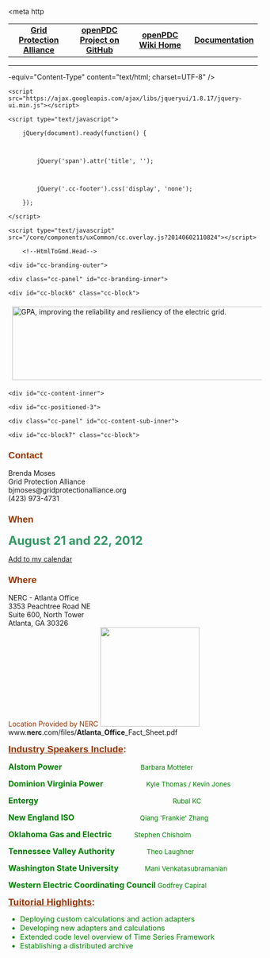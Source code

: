 <!DOCTYPE html PUBLIC "-//W3C//DTD XHTML 1.0 Transitional//EN" "http://www.w3.org/TR/xhtml1/DTD/xhtml1-transitional.dtd">

<html xmlns="http://www.w3.org/1999/xhtml">

<head>

<meta http

<!--HtmlToGmd.Body-->

<div id="NavigationMenu">

<table style="width: 100%; border-collapse: collapse; border: 0px solid gray;">

<tr>

<td style="width: 25%; text-align:center;"><b><a href="http://www.gridprotectionalliance.org">Grid Protection Alliance</a></b></td>

<td style="width: 25%; text-align:center;"><b><a href="https://github.com/GridProtectionAlliance/openPDC">openPDC Project on GitHub</a></b></td>

<td style="width: 25%; text-align:center;"><b><a href="https://github.com/GridProtectionAlliance/openPDC/tree/master/Documentation/wiki/openPDC_Home.md">openPDC Wiki Home</a></b></td>

<td style="width: 25%; text-align:center;"><b><a href="https://github.com/GridProtectionAlliance/openPDC/tree/master/Documentation/wiki/openPDC_Documentation_Home.md">Documentation</a></b></td>

</tr>

</table>

</div>

<hr />

<!--/HtmlToGmd.Body-->

-equiv="Content-Type" content="text/html; charset=UTF-8" />

<title>2012 GPA Tutorial and User's Forum</title>

<link id="cc-layout-css" href="https://imgssl.constantcontact.com/ced/layouts/layout-1.css?version=2012.6.0-20120726.140749" rel="stylesheet" type="text/css" />

<link id="cc-base-css" href="https://imgssl.constantcontact.com/ced/themes/base.css?version=2012.6.0-20120726.140749" rel="stylesheet" type="text/css" />

<link id="cc-theme-css" href="https://imgssl.constantcontact.com/ced/themes/custom/custom.css?version=2012.6.0-20120726.140749" rel="stylesheet" type="text/css" />



<meta name="keywords" content="pmu,open source,atlanta,gpa,phasor,users group,tutorial" />

<script type="text/javascript">(window.NREUM||(NREUM={})).loader_config={xpid:"UwYAV1BACQQFXVdbAQ=="};window.NREUM||(NREUM={}),__nr_require=function(t,e,n){function r(n){if(!e[n]){var o=e[n]={exports:{}};t[n][0].call(o.exports,function(e){var o=t[n][1][e];return r(o?o:e)},o,o.exports)}return e[n].exports}if("function"==typeof __nr_require)return __nr_require;for(var o=0;o<n.length;o++)r(n[o]);return r}({QJf3ax:[function(t,e){function n(t){function e(e,n,a){t&&t(e,n,a),a||(a={});for(var c=s(e),u=c.length,f=i(a,o,r),d=0;u>d;d++)c[d].apply(f,n);return f}function a(t,e){u[t]=s(t).concat(e)}function s(t){return u[t]||[]}function c(){return n(e)}var u={};return{on:a,emit:e,create:c,listeners:s,_events:u}}function r(){return{}}var o="nr@context",i=t("gos");e.exports=n()},{gos:"7eSDFh"}],ee:[function(t,e){e.exports=t("QJf3ax")},{}],3:[function(t){function e(t){try{i.console&&console.log(t)}catch(e){}}var n,r=t("ee"),o=t(1),i={};try{n=localStorage.getItem("__nr_flags").split(","),console&&"function"==typeof console.log&&(i.console=!0,-1!==n.indexOf("dev")&&(i.dev=!0),-1!==n.indexOf("nr_dev")&&(i.nrDev=!0))}catch(a){}i.nrDev&&r.on("internal-error",function(t){e(t.stack)}),i.dev&&r.on("fn-err",function(t,n,r){e(r.stack)}),i.dev&&(e("NR AGENT IN DEVELOPMENT MODE"),e("flags: "+o(i,function(t){return t}).join(", ")))},{1:20,ee:"QJf3ax"}],4:[function(t){function e(t,e,n,i,s){try{c?c-=1:r("err",[s||new UncaughtException(t,e,n)])}catch(u){try{r("ierr",[u,(new Date).getTime(),!0])}catch(f){}}return"function"==typeof a?a.apply(this,o(arguments)):!1}function UncaughtException(t,e,n){this.message=t||"Uncaught error with no additional information",this.sourceURL=e,this.line=n}function n(t){r("err",[t,(new Date).getTime()])}var r=t("handle"),o=t(6),i=t("ee"),a=window.onerror,s=!1,c=0;t("loader").features.err=!0,t(3),window.onerror=e;try{throw new Error}catch(u){"stack"in u&&(t(4),t(5),"addEventListener"in window&&t(1),window.XMLHttpRequest&&XMLHttpRequest.prototype&&XMLHttpRequest.prototype.addEventListener&&window.XMLHttpRequest&&XMLHttpRequest.prototype&&XMLHttpRequest.prototype.addEventListener&&!/CriOS/.test(navigator.userAgent)&&t(2),s=!0)}i.on("fn-start",function(){s&&(c+=1)}),i.on("fn-err",function(t,e,r){s&&(this.thrown=!0,n(r))}),i.on("fn-end",function(){s&&!this.thrown&&c>0&&(c-=1)}),i.on("internal-error",function(t){r("ierr",[t,(new Date).getTime(),!0])})},{1:5,2:8,3:3,4:7,5:6,6:21,ee:"QJf3ax",handle:"D5DuLP",loader:"G9z0Bl"}],5:[function(t,e){function n(t){i.inPlace(t,["addEventListener","removeEventListener"],"-",r)}function r(t){return t[1]}var o=t("ee").create(),i=t(1)(o),a=t("gos");if(e.exports=o,n(window),"getPrototypeOf"in Object){for(var s=document;s&&!s.hasOwnProperty("addEventListener");)s=Object.getPrototypeOf(s);s&&n(s);for(var c=XMLHttpRequest.prototype;c&&!c.hasOwnProperty("addEventListener");)c=Object.getPrototypeOf(c);c&&n(c)}else XMLHttpRequest.prototype.hasOwnProperty("addEventListener")&&n(XMLHttpRequest.prototype);o.on("addEventListener-start",function(t){if(t[1]){var e=t[1];"function"==typeof e?this.wrapped=t[1]=a(e,"nr@wrapped",function(){return i(e,"fn-",null,e.name||"anonymous")}):"function"==typeof e.handleEvent&&i.inPlace(e,["handleEvent"],"fn-")}}),o.on("removeEventListener-start",function(t){var e=this.wrapped;e&&(t[1]=e)})},{1:22,ee:"QJf3ax",gos:"7eSDFh"}],6:[function(t,e){var n=t("ee").create(),r=t(1)(n);e.exports=n,r.inPlace(window,["requestAnimationFrame","mozRequestAnimationFrame","webkitRequestAnimationFrame","msRequestAnimationFrame"],"raf-"),n.on("raf-start",function(t){t[0]=r(t[0],"fn-")})},{1:22,ee:"QJf3ax"}],7:[function(t,e){function n(t,e,n){t[0]=o(t[0],"fn-",null,n)}var r=t("ee").create(),o=t(1)(r);e.exports=r,o.inPlace(window,["setTimeout","setInterval","setImmediate"],"setTimer-"),r.on("setTimer-start",n)},{1:22,ee:"QJf3ax"}],8:[function(t,e){function n(){u.inPlace(this,p,"fn-")}function r(t,e){u.inPlace(e,["onreadystatechange"],"fn-")}function o(t,e){return e}function i(t,e){for(var n in t)e[n]=t[n];return e}var a=t("ee").create(),s=t(1),c=t(2),u=c(a),f=c(s),d=window.XMLHttpRequest,p=["onload","onerror","onabort","onloadstart","onloadend","onprogress","ontimeout"];e.exports=a,window.XMLHttpRequest=function(t){var e=new d(t);try{a.emit("new-xhr",[],e),f.inPlace(e,["addEventListener","removeEventListener"],"-",o),e.addEventListener("readystatechange",n,!1)}catch(r){try{a.emit("internal-error",[r])}catch(i){}}return e},i(d,XMLHttpRequest),XMLHttpRequest.prototype=d.prototype,u.inPlace(XMLHttpRequest.prototype,["open","send"],"-xhr-",o),a.on("send-xhr-start",r),a.on("open-xhr-start",r)},{1:5,2:22,ee:"QJf3ax"}],9:[function(t){function e(t){var e=this.params,r=this.metrics;if(!this.ended){this.ended=!0;for(var i=0;c>i;i++)t.removeEventListener(s[i],this.listener,!1);if(!e.aborted){if(r.duration=(new Date).getTime()-this.startTime,4===t.readyState){e.status=t.status;var a=t.responseType,u="arraybuffer"===a||"blob"===a||"json"===a?t.response:t.responseText,f=n(u);if(f&&(r.rxSize=f),this.sameOrigin){var d=t.getResponseHeader("X-NewRelic-App-Data");d&&(e.cat=d.split(", ").pop())}}else e.status=0;r.cbTime=this.cbTime,o("xhr",[e,r,this.startTime])}}}function n(t){if("string"==typeof t&&t.length)return t.length;if("object"!=typeof t)return void 0;if("undefined"!=typeof ArrayBuffer&&t instanceof ArrayBuffer&&t.byteLength)return t.byteLength;if("undefined"!=typeof Blob&&t instanceof Blob&&t.size)return t.size;if("undefined"!=typeof FormData&&t instanceof FormData)return void 0;try{return JSON.stringify(t).length}catch(e){return void 0}}function r(t,e){var n=i(e),r=t.params;r.host=n.hostname+":"+n.port,r.pathname=n.pathname,t.sameOrigin=n.sameOrigin}if(window.XMLHttpRequest&&XMLHttpRequest.prototype&&XMLHttpRequest.prototype.addEventListener&&!/CriOS/.test(navigator.userAgent)){t("loader").features.xhr=!0;var o=t("handle"),i=t(2),a=t("ee"),s=["load","error","abort","timeout"],c=s.length,u=t(1);t(4),t(3),a.on("new-xhr",function(){this.totalCbs=0,this.called=0,this.cbTime=0,this.end=e,this.ended=!1,this.xhrGuids={}}),a.on("open-xhr-start",function(t){this.params={method:t[0]},r(this,t[1]),this.metrics={}}),a.on("open-xhr-end",function(t,e){"loader_config"in NREUM&&"xpid"in NREUM.loader_config&&this.sameOrigin&&e.setRequestHeader("X-NewRelic-ID",NREUM.loader_config.xpid)}),a.on("send-xhr-start",function(t,e){var r=this.metrics,o=t[0],i=this;if(r&&o){var u=n(o);u&&(r.txSize=u)}this.startTime=(new Date).getTime(),this.listener=function(t){try{"abort"===t.type&&(i.params.aborted=!0),("load"!==t.type||i.called===i.totalCbs&&(i.onloadCalled||"function"!=typeof e.onload))&&i.end(e)}catch(n){try{a.emit("internal-error",[n])}catch(r){}}};for(var f=0;c>f;f++)e.addEventListener(s[f],this.listener,!1)}),a.on("xhr-cb-time",function(t,e,n){this.cbTime+=t,e?this.onloadCalled=!0:this.called+=1,this.called!==this.totalCbs||!this.onloadCalled&&"function"==typeof n.onload||this.end(n)}),a.on("xhr-load-added",function(t,e){var n=""+u(t)+!!e;this.xhrGuids&&!this.xhrGuids[n]&&(this.xhrGuids[n]=!0,this.totalCbs+=1)}),a.on("xhr-load-removed",function(t,e){var n=""+u(t)+!!e;this.xhrGuids&&this.xhrGuids[n]&&(delete this.xhrGuids[n],this.totalCbs-=1)}),a.on("addEventListener-end",function(t,e){e instanceof XMLHttpRequest&&"load"===t[0]&&a.emit("xhr-load-added",[t[1],t[2]],e)}),a.on("removeEventListener-end",function(t,e){e instanceof XMLHttpRequest&&"load"===t[0]&&a.emit("xhr-load-removed",[t[1],t[2]],e)}),a.on("fn-start",function(t,e,n){e instanceof XMLHttpRequest&&("onload"===n&&(this.onload=!0),("load"===(t[0]&&t[0].type)||this.onload)&&(this.xhrCbStart=(new Date).getTime()))}),a.on("fn-end",function(t,e){this.xhrCbStart&&a.emit("xhr-cb-time",[(new Date).getTime()-this.xhrCbStart,this.onload,e],e)})}},{1:"XL7HBI",2:10,3:8,4:5,ee:"QJf3ax",handle:"D5DuLP",loader:"G9z0Bl"}],10:[function(t,e){e.exports=function(t){var e=document.createElement("a"),n=window.location,r={};e.href=t,r.port=e.port;var o=e.href.split("://");return!r.port&&o[1]&&(r.port=o[1].split("/")[0].split("@").pop().split(":")[1]),r.port&&"0"!==r.port||(r.port="https"===o[0]?"443":"80"),r.hostname=e.hostname||n.hostname,r.pathname=e.pathname,r.protocol=o[0],"/"!==r.pathname.charAt(0)&&(r.pathname="/"+r.pathname),r.sameOrigin=!e.hostname||e.hostname===document.domain&&e.port===n.port&&e.protocol===n.protocol,r}},{}],11:[function(t,e){function n(t){return function(){r(t,[(new Date).getTime()].concat(i(arguments)))}}var r=t("handle"),o=t(1),i=t(2);"undefined"==typeof window.newrelic&&(newrelic=window.NREUM);var a=["setPageViewName","addPageAction","setCustomAttribute","finished","addToTrace","inlineHit","noticeError"];o(a,function(t,e){window.NREUM[e]=n("api-"+e)}),e.exports=window.NREUM},{1:20,2:21,handle:"D5DuLP"}],gos:[function(t,e){e.exports=t("7eSDFh")},{}],"7eSDFh":[function(t,e){function n(t,e,n){if(r.call(t,e))return t[e];var o=n();if(Object.defineProperty&&Object.keys)try{return Object.defineProperty(t,e,{value:o,writable:!0,enumerable:!1}),o}catch(i){}return t[e]=o,o}var r=Object.prototype.hasOwnProperty;e.exports=n},{}],D5DuLP:[function(t,e){function n(t,e,n){return r.listeners(t).length?r.emit(t,e,n):void(r.q&&(r.q[t]||(r.q[t]=[]),r.q[t].push(e)))}var r=t("ee").create();e.exports=n,n.ee=r,r.q={}},{ee:"QJf3ax"}],handle:[function(t,e){e.exports=t("D5DuLP")},{}],XL7HBI:[function(t,e){function n(t){var e=typeof t;return!t||"object"!==e&&"function"!==e?-1:t===window?0:i(t,o,function(){return r++})}var r=1,o="nr@id",i=t("gos");e.exports=n},{gos:"7eSDFh"}],id:[function(t,e){e.exports=t("XL7HBI")},{}],G9z0Bl:[function(t,e){function n(){var t=p.info=NREUM.info,e=u.getElementsByTagName("script")[0];if(t&&t.licenseKey&&t.applicationID&&e){s(d,function(e,n){e in t||(t[e]=n)});var n="https"===f.split(":")[0]||t.sslForHttp;p.proto=n?"https://":"http://",a("mark",["onload",i()]);var r=u.createElement("script");r.src=p.proto+t.agent,e.parentNode.insertBefore(r,e)}}function r(){"complete"===u.readyState&&o()}function o(){a("mark",["domContent",i()])}function i(){return(new Date).getTime()}var a=t("handle"),s=t(1),c=window,u=c.document;t(2);var f=(""+location).split("?")[0],d={beacon:"bam.nr-data.net",errorBeacon:"bam.nr-data.net",agent:"js-agent.newrelic.com/nr-686.min.js"},p=e.exports={offset:i(),origin:f,features:{}};u.addEventListener?(u.addEventListener("DOMContentLoaded",o,!1),c.addEventListener("load",n,!1)):(u.attachEvent("onreadystatechange",r),c.attachEvent("onload",n)),a("mark",["firstbyte",i()])},{1:20,2:11,handle:"D5DuLP"}],loader:[function(t,e){e.exports=t("G9z0Bl")},{}],20:[function(t,e){function n(t,e){var n=[],o="",i=0;for(o in t)r.call(t,o)&&(n[i]=e(o,t[o]),i+=1);return n}var r=Object.prototype.hasOwnProperty;e.exports=n},{}],21:[function(t,e){function n(t,e,n){e||(e=0),"undefined"==typeof n&&(n=t?t.length:0);for(var r=-1,o=n-e||0,i=Array(0>o?0:o);++r<o;)i[r]=t[e+r];return i}e.exports=n},{}],22:[function(t,e){function n(t){return!(t&&"function"==typeof t&&t.apply&&!t[i])}var r=t("ee"),o=t(1),i="nr@wrapper",a=Object.prototype.hasOwnProperty;e.exports=function(t){function e(t,e,r,a){function nrWrapper(){var n,i,s,u;try{i=this,n=o(arguments),s=r&&r(n,i)||{}}catch(d){f([d,"",[n,i,a],s])}c(e+"start",[n,i,a],s);try{return u=t.apply(i,n)}catch(p){throw c(e+"err",[n,i,p],s),p}finally{c(e+"end",[n,i,u],s)}}return n(t)?t:(e||(e=""),nrWrapper[i]=!0,u(t,nrWrapper),nrWrapper)}function s(t,r,o,i){o||(o="");var a,s,c,u="-"===o.charAt(0);for(c=0;c<r.length;c++)s=r[c],a=t[s],n(a)||(t[s]=e(a,u?s+o:o,i,s))}function c(e,n,r){try{t.emit(e,n,r)}catch(o){f([o,e,n,r])}}function u(t,e){if(Object.defineProperty&&Object.keys)try{var n=Object.keys(t);return n.forEach(function(n){Object.defineProperty(e,n,{get:function(){return t[n]},set:function(e){return t[n]=e,e}})}),e}catch(r){f([r])}for(var o in t)a.call(t,o)&&(e[o]=t[o]);return e}function f(e){try{t.emit("internal-error",e)}catch(n){}}return t||(t=r),e.inPlace=s,e.flag=i,e}},{1:21,ee:"QJf3ax"}]},{},["G9z0Bl",4,9]);</script><meta name="description" content="The second annual GPA Tutorial and User�s Forum is scheduled for August 21 and 22, 2012, and will be hosted by NERC at their offices in Atlanta, Georgia.  Day 1 is a deep dive into GPA open source libraries and products. Day 2 will focus on phasor gateways (GEP) and openPDC.  Lunch will be provided on both days with a reception on Tuesday night." /><script src="https://ajax.googleapis.com/ajax/libs/jquery/1.7.1/jquery.min.js"></script>

    <script src="https://ajax.googleapis.com/ajax/libs/jqueryui/1.8.17/jquery-ui.min.js"></script>

    <script type="text/javascript">

        jQuery(document).ready(function() {

            

            jQuery('span').attr('title', '');

            

            jQuery('.cc-footer').css('display', 'none');

        });

    </script>

    <script type="text/javascript" src="/core/components/uxCommon/cc.overlay.js?20140602110824"></script>

<script type="text/javascript" src="/core/js/jquery/1.5.2/plugins/jquery.ux.infoPopup.js?20140602110824"></script>

<link href="/core/css/jquery/1.5.2/plugins/jquery.ux.infoPopup.css?20140602110824" media="all" rel="stylesheet" type="text/css"/>





<script type="text/javascript" src="/resource/js/evp/common/frameworks/jquery/plugin/validate/jquery.validate.min.js?20140602110824"></script>

<script type="text/javascript" src="/resource/js/evp/common/util/util-lang.js?20140602110824"></script>

<script type="text/javascript" src="/resource/js/evp/common/util/util-log.js?20140602110824"></script>

<script type="text/javascript" src="/resource/js/evp/common/util/util-component.js?20140602110824"></script>

<script type="text/javascript" src="/resource/js/evp/common/util/util-select.js?20140602110824"></script>

<script type="text/javascript" src="/resource/js/evp/common/util/util-context.js?20140602110824"></script>

<script type="text/javascript" src="/resource/js/evp/common/data.js?20140602110824"></script>

<script type="text/javascript" src="/resource/js/evp/common/ui.js?20140602110824"></script>

<script type="text/javascript" src="/resource/js/evp/common/user/tracking.js?20140602110824"></script>

<script type="text/javascript" src="/resource/js/evp/common/global.js?20140602110824"></script>

<link href="/resource/css/evp/common/event/component/payment/option/propay/propay-common.css?20140602110824" rel="stylesheet" type="text/css" media="all"/>

<link href="/resource/css/evp/common/global.css?20140602110824" rel="stylesheet" type="text/css" media="all"/>





<script type="text/javascript" src="/resource/js/evp/registrant/global.js?20140602110824"></script>

<script type="text/javascript" src="/resource/js/evp/registrant/event/component/registrants/registrants.js?20140602110824"></script>

<script type="text/javascript" src="/resource/js/evp/registrant/event/component/payment/option/propay/propay.js?20140602110824"></script>

<script type="text/javascript" src="/resource/js/evp/registrant/workflow/review/review.js?20140602110824"></script>

<script type="text/javascript" src="/resource/js/evp/registrant/decline/workflow/so/decline.js?20140602110824"></script>

<script type="text/javascript" src="/resource/js/evp/registrant/register/items.js?20140602110824"></script>

<script type="text/javascript" src="/resource/js/evp/registrant/register/registration.js?20140602110824"></script>

<link href="/resource/css/evp/registrant/global.css?20140602110824" rel="stylesheet" type="text/css" media="all"/>

<link href="/resource/css/evp/registrant/event/component/registrants.css?20140602110824" rel="stylesheet" type="text/css" media="all"/>

<link href="/resource/css/evp/registrant/event/component/payment/option/propay.css?20140602110824" rel="stylesheet" type="text/css" media="all"/>







<script type="text/javascript">

    evp.common.context.addConfig({

        model : {

            defaultRequestData : {

                'oeidk' : 'a07e61z27h2169407fe'

            }

        }

    });

</script>









        <!--HtmlToGmd.Head-->



<!--/HtmlToGmd.Head-->

</head>

<body id="a07e61z27h71">



<div class="cc-document" id="cc-container">

    <div id="cc-branding-outer">

    <div class="cc-panel" id="cc-branding-inner">

    <div id="cc-block6" class="cc-block">

<P><IMG title="GPA, improving the reliability and resiliency of the electric grid." border=0 hspace=8 alt="GPA, improving the reliability and resiliency of the electric grid." vspace=6 align=center src="https://origin.ih.constantcontact.com/fs096/1106162504898/img/2.jpg" width=528 height=148></P>

</div>



</div>

<div id="cc-positioned-1">

    

</div>

<div id="cc-positioned-2">

    

</div>



</div>

<div id="cc-content-outer">

    <div id="cc-content-inner">

    <div id="cc-positioned-3">

    

</div>

<div id="cc-positioned-4">

    

</div>

<div id="cc-content-sub-outer">

    <div class="cc-panel" id="cc-content-sub-inner">

    <div id="cc-block7" class="cc-block">

<H3 style="FONT-FAMILY: Helvetica, Arial, sans-serif; COLOR: #3c3c3c"><SPAN style="COLOR: #993300; FONT-SIZE: 14pt">Contact</SPAN></H3><SPAN class=cc-var title=Event.contactName>Brenda Moses</SPAN>&nbsp;<BR><SPAN class=cc-var title=Event.contactOrganization>Grid Protection Alliance</SPAN>&nbsp;<BR><SPAN class=cc-var title=Event.contactEmail>bjmoses@gridprotectionalliance.org</SPAN>&nbsp;<BR>(423) 973-4731<BR>

</div>

<div id="cc-block8" class="cc-block">

<H3 style="FONT-FAMILY: Helvetica, Arial, sans-serif; COLOR: #3c3c3c"><SPAN style="COLOR: #993300; FONT-SIZE: 14pt">When</SPAN></H3>

<P><SPAN style="COLOR: #339966; FONT-SIZE: 18pt"><STRONG>August 21 and 22, 2012</STRONG></SPAN></P>

<P><SPAN style="COLOR: #339966; FONT-SIZE: 18pt"></SPAN><SPAN class=cc-var title=Event.addToCalendarLink><a title="Add to my calendar" id="lnkAddToCalendar" href="http://events.r20.constantcontact.com/register/addtocalendar?oeidk=a07e61z27h2169407fe" class="cc-calendar">Add to my calendar</a></SPAN>&nbsp;</P>

</div>

<div id="cc-block9" class="cc-block">

<H3 style="FONT-FAMILY: Helvetica, Arial, sans-serif; COLOR: #3c3c3c"><SPAN style="COLOR: #993300; FONT-SIZE: 14pt">Where</SPAN></H3>

<P>NERC - Atlanta Office<BR><SPAN class=cc-var title=Event.addressHtml>3353 Peachtree Road NE<br />Suite 600, North Tower<br />Atlanta, GA 30326</SPAN>&nbsp;<BR><SPAN style="COLOR: #993300">Location Provided by </SPAN><SPAN style="COLOR: #993300">NERC </SPAN><SPAN class=cc-var title=Event.map><img height="200" width="200" src="https://api.tiles.virtualearth.net/api/GetMap.ashx?ppl=24,,33.84816,-84.366806&amp;z=12&amp;h=200&amp;w=200

          " /></SPAN>&nbsp;<BR><SPAN style="COLOR: #993300" class=cc-var title=Event.googleDrivingDirectionsNoStyle><a title="Driving Directions" id="idDrivingDir" href="http://maps.google.com/maps?daddr=3353 Peachtree Road NE, Suite 600, North Tower, Atlanta, GA, 30326, US" target="_blank">Driving Directions</a></SPAN>&nbsp;&nbsp;</P>

<P><CITE><A style="COLOR: #3c3c3c" href="http://www.nerc.com/files/Atlanta_Office_Fact_Sheet.pdf" target=_blank>www.<B>nerc</B>.com/files/<B>Atlanta</B>_<B>Office</B>_Fact_Sheet.pdf</A></CITE></P>

<P><SPAN style="FONT-SIZE: 14pt"><SPAN style="FONT-FAMILY: Arial, Helvetica, sans-serif"><SPAN style="TEXT-DECORATION: underline"><SPAN style="COLOR: #993300; TEXT-DECORATION: underline"><B>Industry Speakers Include</B></SPAN></SPAN><SPAN style="COLOR: #993300"><B></B></SPAN><SPAN style="COLOR: #993300"><STRONG>:</STRONG></SPAN><STRONG>&nbsp;</STRONG>&nbsp;</SPAN><B>&nbsp;&nbsp;&nbsp;&nbsp;&nbsp;&nbsp;&nbsp;&nbsp;&nbsp;&nbsp;&nbsp;&nbsp;&nbsp; </B></SPAN></P>

<P><SPAN style="COLOR: #008000; FONT-SIZE: 12pt"><B>Alstom Power&nbsp;&nbsp;&nbsp;&nbsp;&nbsp;&nbsp;&nbsp;&nbsp;&nbsp;&nbsp;&nbsp;&nbsp;&nbsp;&nbsp;&nbsp;&nbsp; </B></SPAN><SPAN style="COLOR: #008000; FONT-SIZE: 12pt">&nbsp;&nbsp;&nbsp;&nbsp;&nbsp;&nbsp;&nbsp;&nbsp;&nbsp;&nbsp;&nbsp;&nbsp;&nbsp;&nbsp;&nbsp;&nbsp;&nbsp;&nbsp;&nbsp;&nbsp; <SPAN style="FONT-SIZE: 10pt">Barbara Motteler</SPAN></SPAN></P>

<P><SPAN style="COLOR: #008000; FONT-SIZE: 12pt"><SPAN style="FONT-SIZE: 10pt"></SPAN></SPAN><SPAN style="COLOR: #008000; FONT-SIZE: 12pt"><B>Dominion Virginia Power&nbsp;&nbsp;&nbsp;&nbsp;&nbsp;&nbsp;&nbsp;&nbsp;&nbsp;&nbsp;&nbsp;&nbsp;&nbsp;&nbsp;&nbsp;&nbsp;&nbsp;&nbsp;&nbsp;&nbsp;&nbsp;&nbsp; </B></SPAN><SPAN style="FONT-SIZE: 10pt"><SPAN style="COLOR: #008000">Kyle Thomas / </SPAN><SPAN style="COLOR: #008000">Kevin Jones</SPAN></SPAN></P>

<P><SPAN style="FONT-SIZE: 12pt"><STRONG><SPAN style="COLOR: #008000">Entergy&nbsp;</SPAN></STRONG></SPAN><SPAN style="COLOR: #008000">&nbsp;&nbsp;&nbsp;&nbsp;&nbsp;&nbsp;&nbsp;&nbsp;&nbsp;&nbsp;&nbsp;&nbsp;&nbsp;&nbsp;&nbsp;&nbsp;&nbsp;&nbsp;&nbsp;&nbsp;&nbsp;&nbsp;&nbsp;&nbsp;&nbsp;&nbsp;&nbsp;&nbsp;&nbsp;&nbsp;&nbsp;&nbsp;&nbsp;&nbsp;&nbsp;&nbsp;&nbsp;&nbsp;&nbsp;&nbsp;&nbsp;&nbsp;&nbsp;&nbsp;&nbsp;&nbsp;&nbsp;&nbsp;&nbsp;&nbsp;&nbsp;&nbsp;&nbsp;&nbsp;&nbsp;&nbsp;&nbsp;&nbsp;&nbsp;&nbsp;&nbsp;&nbsp;&nbsp;&nbsp;&nbsp;&nbsp;&nbsp; <SPAN style="FONT-SIZE: 10pt">Rubal KC</SPAN></SPAN></P>

<P><SPAN style="COLOR: #008000; FONT-SIZE: 12pt"><B><SPAN style="COLOR: #008000"><SPAN style="FONT-SIZE: 12pt"><B>New England ISO&nbsp;&nbsp;&nbsp;&nbsp;&nbsp;&nbsp;&nbsp;&nbsp;&nbsp;&nbsp;&nbsp;&nbsp;&nbsp;&nbsp;&nbsp;&nbsp;&nbsp;&nbsp;&nbsp;&nbsp;&nbsp;&nbsp;&nbsp;&nbsp;&nbsp;&nbsp;&nbsp;&nbsp;&nbsp;&nbsp;&nbsp;&nbsp;&nbsp;&nbsp; </B></SPAN></SPAN></B></SPAN><SPAN style="FONT-SIZE: 10pt"><SPAN style="COLOR: #008000"><SPAN style="COLOR: #008000">Qiang 'Frankie'</SPAN></SPAN><SPAN style="COLOR: #008000"><SPAN style="COLOR: #008000"> Zhang</SPAN></SPAN><SPAN style="COLOR: #008000"><SPAN style="COLOR: #008000"> </SPAN></SPAN></SPAN></P>

<P><SPAN style="COLOR: #008000; FONT-SIZE: 12pt"><B><SPAN style="COLOR: #008000">Oklahoma Gas and Electric&nbsp;&nbsp; &nbsp;&nbsp;&nbsp;&nbsp;&nbsp;&nbsp;&nbsp;&nbsp; </SPAN></B><SPAN style="COLOR: #008000; FONT-SIZE: 10pt">Stephen Chisholm</SPAN></SPAN></P>

<P><SPAN style="COLOR: #008000; FONT-SIZE: 12pt"><B><SPAN style="COLOR: #008000">T</SPAN>ennessee Valley Authority&nbsp;&nbsp;&nbsp;&nbsp;&nbsp;&nbsp;&nbsp;&nbsp;&nbsp;&nbsp;&nbsp;&nbsp;&nbsp;&nbsp;&nbsp;&nbsp; </B></SPAN><SPAN style="COLOR: #008000; FONT-SIZE: 10pt">Theo&nbsp;Laughner</SPAN></P>

<P><SPAN style="COLOR: #008000"><SPAN style="FONT-SIZE: 12pt"><STRONG><STRONG><SPAN style="COLOR: #008000; FONT-SIZE: 12pt">Washington State University &nbsp;&nbsp;&nbsp;&nbsp;&nbsp;&nbsp;&nbsp;&nbsp;&nbsp;&nbsp;&nbsp;&nbsp; </SPAN></STRONG></STRONG></SPAN></SPAN><SPAN style="COLOR: #008000; FONT-SIZE: 10pt"><SPAN style="COLOR: #008000">Mani</SPAN><SPAN style="COLOR: #008000"> Venkatasubramanian</SPAN></SPAN></P>

<P><SPAN style="COLOR: #008000"><SPAN style="FONT-SIZE: 12pt"><STRONG>Western Electric Coordinating Council </STRONG></SPAN><SPAN style="FONT-SIZE: 10pt">Godfrey Capiral</SPAN></SPAN></P>

<P><SPAN style="FONT-FAMILY: Arial, Helvetica, sans-serif"><SPAN style="TEXT-DECORATION: underline"><STRONG><SPAN style="COLOR: #993300; TEXT-DECORATION: underline"><SPAN style="FONT-SIZE: 14pt"><SPAN style="TEXT-DECORATION: underline"><SPAN style="COLOR: #993300; TEXT-DECORATION: underline"><B>Tuitorial Highlights</B></SPAN></SPAN></SPAN></SPAN></STRONG></SPAN><STRONG><SPAN style="COLOR: #993300"><SPAN style="FONT-SIZE: 14pt"><SPAN style="COLOR: #993300"><B>:</B></SPAN></SPAN></SPAN></STRONG></SPAN></P>

<UL>

<LI style="TEXT-ALIGN: left; COLOR: #008000; FONT-SIZE: 11pt" align="left">Deploying custom calculations and action adapters</LI>

<LI style="TEXT-ALIGN: left; COLOR: #008000; FONT-SIZE: 11pt" align="left">Developing new adapters and calculations </LI>

<LI style="TEXT-ALIGN: left; COLOR: #008000; FONT-SIZE: 11pt" align="left">Extended code level overview of Time Series Framework</LI>

<LI style="TEXT-ALIGN: left; COLOR: #008000; FONT-SIZE: 11pt" align="left">Establishing a distributed archive</LI></UL>

<P style="TEXT-ALIGN: left; COLOR: #008000; FONT-SIZE: 11pt">&nbsp;</P>

<P>&nbsp;</P>

<P>&nbsp;</P>

<P>&nbsp;</P>

<P>&nbsp;</P>

<P>&nbsp;</P>

<P>&nbsp;</P>

<P>&nbsp;</P>

<P>&nbsp;</P>

<P>&nbsp;</P>

<P>&nbsp;</P>

<P>&nbsp;</P>

<P>&nbsp;</P>

<P>&nbsp;</P>

<P>&nbsp;</P>

<P>&nbsp;</P>

<P>&nbsp;</P>

<P>&nbsp;</P>

<P>&nbsp;</P>

<P>&nbsp;</P>

<P>&nbsp;</P>

<P>&nbsp;</P>

<P>&nbsp;</P>

<P>&nbsp;</P>

<P>&nbsp;</P>

<P>&nbsp;</P>

<P>&nbsp;</P>

<P>&nbsp;</P>

<P>&nbsp;</P>

<P>&nbsp;</P>

<P>&nbsp;</P>

<P>&nbsp;</P>

<P>&nbsp;</P>

<P>&nbsp;</P>

<P>&nbsp;</P>

<P>&nbsp;</P>

<P>&nbsp;</P>

<P>&nbsp;</P>

<P>&nbsp;</P>

<P>&nbsp;</P>

<P>&nbsp;</P>

<P>&nbsp;</P>

<P>&nbsp;</P>

<P>&nbsp;</P>

<P>&nbsp;</P>

<P>&nbsp;</P>

<P>&nbsp;</P>

<P>&nbsp;</P>

<P>&nbsp;</P>

<P>&nbsp;</P>

<P>&nbsp;</P>

<P>&nbsp;</P>

<P>&nbsp;</P>

<P>&nbsp;</P>

<P>&nbsp;</P>

<P>&nbsp;</P>

<P>&nbsp;</P>

<P>&nbsp;</P>

<P>&nbsp;</P>

<P>&nbsp;</P>

<P>&nbsp;</P>

<P>&nbsp;</P>

<P>&nbsp;</P>

<P>&nbsp;</P>

<P>&nbsp;</P>

<P>&nbsp;</P>

<P>&nbsp;</P>

<P>&nbsp;</P>

<P>&nbsp;</P>

</div>



</div>



</div>

<div class="cc-panel" id="cc-content">

    <div id="cc-block1" class="cc-block">

<P><STRONG><SPAN style="FONT-SIZE: 18pt"><SPAN style="COLOR: #008000">2012 Grid Protection Alliance (GPA) Tutorial and User's Forum</SPAN></SPAN></STRONG></P>

</div>

<div id="cc-block2" class="cc-block">

<P><SPAN style="COLOR: #000000; FONT-SIZE: 10pt">GPA is pleased to invite you to participate in (1) a full-day <B>Technical Tutorial</B> on developing the code neccessary to&nbsp;extend GPA products and/or (2) the <B>User&#8217;s Forum</B> for GPA&#8217;s open source projects, including the Open Time Series Framework (openTSF), Open Phasor Data Concentrator (openPDC), and Open Phasor Gateway (openPG), to be held on August 21 and 22, 2012, at NERC&#8217;s Atlanta Offices.</SPAN></P>

<P><SPAN style="COLOR: #000000; FONT-SIZE: 10pt">The GPA Technical Tutorial on August 21 from 8 a.m. to 5 p.m., is a deep dive into GPA open source libraries and products and is intended for C# developers looking to deploy and/or enhance them. Participating in this session is a good way to learn more about the openTSF. &nbsp;The openTSF can be used to process and manage streaming of time-stamped data through a collection of configurable adapter components. &nbsp;Developers will gain a working knowledge of the framework, which will enable them to extend existing modules or develop new modules to add to open libraries.</SPAN></P>

<P><SPAN style="COLOR: #000000; FONT-SIZE: 10pt">The GPA User's Forum on August 22 from 8 a.m. to 3 p.m., provides an opportunity for GPA product users to share implementation examples with one another.&nbsp; This session will educate those that are new to GPA open source projects, inform developers about new software components, and provide insight from the industry on the practical application of the openTSF, openPDC, and openPG. &nbsp;&nbsp;Input collected during the GPA User&#8217;s Forum will be used to help prioritize GPA&#8217;s development work in 2013.</SPAN></P>

<P><SPAN style="COLOR: #000000; FONT-SIZE: 10pt">GPA provides and supports software solutions for the electric utility industry. &nbsp;Our mission is to improve the reliability and resiliency of the electric grid, through state-of-the-art applications. &nbsp;All GPA software products are open source.&nbsp; As a not-for-profit corporation, GPA seeks to build collaborative relationships among government agencies, regulators, vendors, and grid owner-operators. &nbsp;These GPA efforts incorporate and improve technologies to create a more secure, more robust, and smarter electric grid.</SPAN></P>

<P><SPAN style="COLOR: #000000; FONT-SIZE: 10pt">To download or get more information on GPA products, go to:</SPAN></P>

<P><SPAN style="COLOR: #000000; FONT-SIZE: 10pt"><A style="COLOR: #3c3c3c" href="http://timeseriesframework.codeplex.com/"><B>http:\\timeseriesframework.codeplex.com</B></A></SPAN><BR><SPAN style="COLOR: #000000; FONT-SIZE: 10pt"><A style="COLOR: #3c3c3c" href="http://openpdc.codeplex.com/"><B>http:\\openPDC.codeplex.com</B></A></SPAN><BR><SPAN style="COLOR: #000000; FONT-SIZE: 10pt"><A style="COLOR: #3c3c3c" href="http://openpg.codeplex.com/"><B>http:\\openPG.codeplex.com</B></A></SPAN></P>

</div>

<div id="cc-block10" class="cc-block">

<P style="TEXT-ALIGN: center"><SPAN style="COLOR: #339966; FONT-SIZE: 18pt"><A style="BACKGROUND-COLOR: #808080; WIDTH: 449px; FONT-FAMILY: Helvetica, Arial, sans-serif; HEIGHT: 98px; COLOR: #fafafa" id=lnkRegister class=cc-register title="Register Now!" href="http://events.r20.constantcontact.com/register/eventReg?llr=cgvygggab&amp;oeidk=a07e61z27h2169407fe" target=_blank>Register Now!&nbsp; Early Registration Ends July 31</A></SPAN></P>

<P>&nbsp;</P>

<P style="TEXT-ALIGN: center"><SPAN style="COLOR: #339966; FONT-SIZE: 12pt"><STRONG>Receipt For Your Registration</STRONG></SPAN></P>

<P style="TEXT-ALIGN: left"><SPAN style="FONT-SIZE: 12pt"><SPAN style="COLOR: #339966"><STRONG>When registration is complete and payment through Google Checkout has been successfully&nbsp;submitted, you will automatically receive a confirmation email/receipt.&nbsp; Please save this email since it will be your receipt for the registration fee payment.&nbsp;&nbsp;</STRONG></SPAN>&nbsp;</SPAN></P>

<P>&nbsp;</P>

</div>

<div id="cc-block4" class="cc-block">

<A href="http://visitor.r20.constantcontact.com/d.jsp?llr=cgvygggab&amp;p=oi&amp;m=1106162504898" shape=rect target=_blank><IMG border=0 alt="Join My Mailing List" vspace=5 src="https://imgssl.constantcontact.com/letters/images/1101093164665/jmml_opgr1_img1.gif"></A>

</div>

<div id="cc-block5" class="cc-block">

<H3><SPAN style="COLOR: #993300; FONT-SIZE: 14pt">User Forum Agenda</SPAN></H3>

<P>&nbsp;<SPAN style="COLOR: #000000; FONT-SIZE: 10pt"> 7:30 a.m. - Registration</SPAN></P>

<P style="TEXT-ALIGN: left"><SPAN style="COLOR: #000000; FONT-SIZE: 10pt">&nbsp; 8:00 a.m. -&nbsp;Welcome&nbsp;from NERC&nbsp;&nbsp;&nbsp;&nbsp;&nbsp;&nbsp;&nbsp;&nbsp;&nbsp;&nbsp;&nbsp;&nbsp;&nbsp;&nbsp;&nbsp;&nbsp;&nbsp;&nbsp;&nbsp;&nbsp;&nbsp;&nbsp;&nbsp;&nbsp;&nbsp;&nbsp;&nbsp;&nbsp;&nbsp;&nbsp;&nbsp;&nbsp;&nbsp;&nbsp;&nbsp;&nbsp;&nbsp;&nbsp;&nbsp;&nbsp;&nbsp;&nbsp;&nbsp;&nbsp;&nbsp;&nbsp;&nbsp;&nbsp; Mark Lauby</SPAN></P>

<P style="TEXT-ALIGN: left"><SPAN style="COLOR: #000000; FONT-SIZE: 10pt">&nbsp; 8:30 a.m. - Grid Open Source Software Alliance (GOSSA)&nbsp;&nbsp;&nbsp;&nbsp;&nbsp;&nbsp;&nbsp;&nbsp;&nbsp;&nbsp;&nbsp;&nbsp; John Allen</SPAN></P>

<P><SPAN style="COLOR: #000000; FONT-SIZE: 10pt">&nbsp; 8:45 a.m. - openPDC, Version&nbsp;1.5&nbsp;&nbsp;&nbsp;&nbsp;&nbsp;&nbsp;&nbsp;&nbsp;&nbsp;&nbsp;&nbsp;&nbsp;&nbsp;&nbsp;&nbsp;&nbsp;&nbsp;&nbsp;&nbsp;&nbsp;&nbsp;&nbsp;&nbsp;&nbsp;&nbsp;&nbsp;&nbsp;&nbsp;&nbsp;&nbsp;&nbsp;&nbsp;&nbsp;&nbsp;&nbsp;&nbsp;&nbsp;&nbsp;&nbsp;&nbsp;&nbsp;&nbsp;&nbsp;&nbsp;&nbsp;&nbsp; Ritchie Carroll</SPAN></P>

<P><SPAN style="COLOR: #000000; FONT-SIZE: 10pt">&nbsp; 9:30 a.m. - Break</SPAN></P>

<P><SPAN style="COLOR: #000000; FONT-SIZE: 10pt">&nbsp; 9:45 am. - openPDC Integration in Control Centers&nbsp;&nbsp;&nbsp;&nbsp;&nbsp;&nbsp;&nbsp;&nbsp;&nbsp;&nbsp;&nbsp;&nbsp;&nbsp;&nbsp;&nbsp;&nbsp;&nbsp;&nbsp;&nbsp;&nbsp;&nbsp;&nbsp;&nbsp;&nbsp;Barb Motteler</SPAN></P>

<P><SPAN style="COLOR: #000000; FONT-SIZE: 10pt">10:15 a.m. - Synchophasor Data Systems at Dominion&nbsp;&nbsp;&nbsp;&nbsp;&nbsp;&nbsp;&nbsp;&nbsp;&nbsp;&nbsp;&nbsp;&nbsp;&nbsp;&nbsp;&nbsp;&nbsp;&nbsp;&nbsp;&nbsp;Kyle Thomas/Kevin Jones</SPAN></P>

<P><SPAN style="COLOR: #000000; FONT-SIZE: 10pt">10:45 a.m. -&nbsp;openPDC-Based Real-Time Appplications Update&nbsp;&nbsp;&nbsp;&nbsp;&nbsp;&nbsp;&nbsp;&nbsp; Mani Venkatasubramanian</SPAN></P>

<P><SPAN style="COLOR: #000000; FONT-SIZE: 10pt">11:15 a.m. -&nbsp;openPDC Implementation and Experience at ISO NE&nbsp;&nbsp;&nbsp;&nbsp;Frankie Zhang</SPAN></P>

<P><SPAN style="COLOR: #000000; FONT-SIZE: 10pt">11:45 a.m. - Lunch</SPAN></P>

<P><SPAN style="COLOR: #000000; FONT-SIZE: 10pt">12:30 p.m. -&nbsp;Fault Location&nbsp;Engine (openFLE)&nbsp;&nbsp;&nbsp;&nbsp;&nbsp;&nbsp;&nbsp;&nbsp;&nbsp;&nbsp;&nbsp;&nbsp;&nbsp;&nbsp;&nbsp;&nbsp;&nbsp;&nbsp;&nbsp;&nbsp;&nbsp;&nbsp;&nbsp;&nbsp;&nbsp;&nbsp;&nbsp;&nbsp;&nbsp;&nbsp;&nbsp; Theo Laughner</SPAN></P>

<P style="TEXT-ALIGN: left"><SPAN style="COLOR: #000000; FONT-SIZE: 10pt">&nbsp; 1:00 p.m. -&nbsp;Synchrophasor Data System Deployment at WECC&nbsp;&nbsp;&nbsp;&nbsp;&nbsp;Godfrey Capiral</SPAN></P>

<P style="TEXT-ALIGN: left"><SPAN style="COLOR: #000000; FONT-SIZE: 10pt">&nbsp; 1:30 p.m. - Entergy openPG&nbsp;&nbsp;&nbsp;&nbsp;&nbsp;&nbsp;&nbsp;&nbsp;&nbsp;&nbsp;&nbsp;&nbsp;&nbsp;&nbsp;&nbsp;&nbsp;&nbsp;&nbsp;&nbsp;&nbsp;&nbsp;&nbsp;&nbsp;&nbsp;&nbsp;&nbsp;&nbsp;&nbsp;&nbsp;&nbsp;&nbsp;&nbsp;&nbsp;&nbsp;&nbsp;&nbsp;&nbsp;&nbsp;&nbsp;&nbsp;&nbsp;&nbsp;&nbsp;&nbsp;&nbsp;&nbsp;&nbsp;&nbsp;&nbsp;&nbsp;&nbsp;&nbsp;&nbsp;&nbsp;&nbsp; Rubal KC</SPAN></P>

<P><SPAN style="COLOR: #000000; FONT-SIZE: 10pt">&nbsp; 2:00 p.m. - Historian 2.0&nbsp;&nbsp;&nbsp;&nbsp;&nbsp;&nbsp;&nbsp;&nbsp;&nbsp;&nbsp;&nbsp;&nbsp;&nbsp;&nbsp;&nbsp;&nbsp;&nbsp;&nbsp;&nbsp;&nbsp;&nbsp;&nbsp;&nbsp;&nbsp;&nbsp;&nbsp;&nbsp;&nbsp;&nbsp;&nbsp;&nbsp;&nbsp;&nbsp;&nbsp;&nbsp;&nbsp;&nbsp;&nbsp;&nbsp;&nbsp;&nbsp;&nbsp;&nbsp;&nbsp;&nbsp;&nbsp;&nbsp;&nbsp;&nbsp;&nbsp;&nbsp;&nbsp;&nbsp;&nbsp;&nbsp;&nbsp;&nbsp;&nbsp;&nbsp;&nbsp;&nbsp; Steven Chisholm</SPAN></P>

<P><SPAN style="COLOR: #000000; FONT-SIZE: 10pt">&nbsp; 2:30 p.m. - Wrap up and Discussion&nbsp;&nbsp;&nbsp;&nbsp;&nbsp;&nbsp;&nbsp;&nbsp;&nbsp;&nbsp;&nbsp;&nbsp;&nbsp;&nbsp;&nbsp;&nbsp;&nbsp;&nbsp;&nbsp;&nbsp;&nbsp;&nbsp;&nbsp;&nbsp;&nbsp;&nbsp;&nbsp;&nbsp;&nbsp;&nbsp;&nbsp;&nbsp;&nbsp;&nbsp;&nbsp;&nbsp;&nbsp;&nbsp;&nbsp;&nbsp;&nbsp;&nbsp;&nbsp;&nbsp; Russell Robertson</SPAN></P>

<P><SPAN style="COLOR: #000000; FONT-SIZE: 10pt">&nbsp;&nbsp;3:00 p.m. - Adjourn</SPAN></P>

</div>



</div>



</div>



</div>

<div id="cc-site-info-outer">

    <div class="cc-panel" id="cc-site-info">

    

</div>



</div>



</div>

























































<script type="text/javascript">

   var gaJsHost = (("https:" == document.location.protocol) ? "https://ssl." : "http://www.");

   var _gaq = _gaq || [];



    // use jquery if it's available

   if( window.jQuery != null ) { 

      jQuery.getScript(gaJsHost + "google-analytics.com/ga.js", function(){

          try {

              if( window.console ) window.console.log("Google Analytics : Through jQuery logged");

              

              _gaq.push(['_setAccount', 'UA-2821686-8']);

              _gaq.push(['_trackPageview', 'Registration : Event Homepage']);



          }

          catch(err) {

              if( window.console ) window.console.log("Google Analytics : Through jQuery : Error");

          }

       });

   }

   else {

	   document.write(unescape("%3Cscript src='" + gaJsHost + "google-analytics.com/ga.js' type='text/javascript'%3E%3C/script%3E"));

       try {

          if (typeof(_gat) == 'object'){

            var pageTracker = _gat._getTracker("UA-2821686-8");

            if( window.console ) window.console.log("Google Analytics : Regular JS logged");

            pageTracker._trackPageview('Registration : Event Homepage');

          }

       }

       catch(err) {

           if( window.console ) window.console.log("Google Analytics : Regular JS : Error");



       }

   }

</script>























	<script language="javascript" type="text/javascript">

		jQuery(document).ready( function() {

	 		 

	      	  try {

	      		  

	      		  jQuery('body').css('background-color', '#fafafa');

	      		  jQuery('body').css('color', '#808080');

	      		  jQuery('body').css('font-family', "Helvetica, Calibri, Arial, sans-serif");

	      		  jQuery('h1').css('color', '#3c3c3c');

	      		  jQuery('h1').css('font-family', "Helvetica, Calibri, Arial, sans-serif");

	      		  jQuery('h2').css('color', '#3c3c3c');

	      		  jQuery('h2').css('font-family', "Helvetica, Calibri, Arial, sans-serif");

	      		  jQuery('h3:not(table h3)').css('color', '#3c3c3c');

	      		  jQuery('h3:not(table h3)').css('font-family', "Helvetica, Calibri, Arial, sans-serif");

	      		  jQuery('a').css('color', '#3c3c3c');



	      		  

	      		  jQuery('.side-title-colored').css('color', '#3c3c3c');

	      		  jQuery('.side-title-colored').css('font-family', "Helvetica, Calibri, Arial, sans-serif");



	      		  

	      		  jQuery('#cc-content-sub-outer').css('background-color', '#fafafa');

	      		  jQuery('#cc-content-sub-inner').css('background-color', '#c8c8c8');

	      		  jQuery('#cc-content-sub-inner').css('color', '#fafafa');

	      		  jQuery('#cc-content-sub-inner').css('font-family', "Helvetica, Calibri, Arial, sans-serif");

	      		  jQuery('#cc-content-sub-inner').find('.cc-block').find('h3').css('color', '#3c3c3c');

	      		  jQuery('#cc-content-sub-inner').find('.cc-block').find('h3').css('font-family', "Helvetica, Calibri, Arial, sans-serif");

	      		  jQuery('#cc-content-sub-inner').find('.cc-block').find('a').css('color', '#3c3c3c');



	      		  

	      		  jQuery('.cc-register').css('background-color', '#808080');

			      jQuery('.cc-register').css('color', '#fafafa');

			      jQuery('.cc-register').css('font-family', "Helvetica, Calibri, Arial, sans-serif");

	      		  jQuery('.cc-btn-primary').css('background-color', '#808080');

	  		      jQuery('.cc-btn-primary').css('color', '#fafafa');

	  		      jQuery('.cc-btn-primary').css('font-family', "Helvetica, Calibri, Arial, sans-serif");

	      		  jQuery('.cc-btn-secondary').css('background-color', '#808080');

	    		  jQuery('.cc-btn-secondary').css('color', '#fafafa');

	    		  jQuery('.cc-btn-secondary').css('font-family', "Helvetica, Calibri, Arial, sans-serif");

	    		  jQuery('.cc-btn-tertiary').css('background-color', '#808080');

	    		  jQuery('.cc-btn-tertiary').css('color', '#fafafa');

	    		  jQuery('.cc-btn-tertiary').css('font-family', "Helvetica, Calibri, Arial, sans-serif");



	      	  } catch( e ) {}

		});



 	</script>



<span id="event-meta-hcalendar" class="vevent" style="display:none;">

    <span class="dtstart"><span class="value-title" title="2012-08-21T08:00:00-0400"></span>2012-08-21T08:00:00-0400</span>

    <span class="dtend"><span class="value-title" title="2012-08-22T15:00:00-0400"></span>2012-08-22T15:00:00-0400</span>

    <span class="summary">2012 GPA Tutorial and User's Forum</span>

    <span class="location">3353 Peachtree Road NE, Suite 600, North Tower, Atlanta, GA, 30326, US</span>

    <a class="url" href="http://events.r20.constantcontact.com/register/event?llr=cgvygggab&oeidk=a07e61z27h2169407fe">http://events.r20.constantcontact.com/register/event?llr=cgvygggab&oeidk=a07e61z27h2169407fe</a>

</span>



<div id="component-config" data-component='{"config" : {"components" : []} }'></div>



<!--HtmlToGmd.Foot-->

<div id="copyright">

<hr />

Copyright 2015 <a href="http://www.gridprotectionoalliance.org">Grid Protection Alliance</a>

</div>

<!--/HtmlToGmd.Foot-->

</html>
